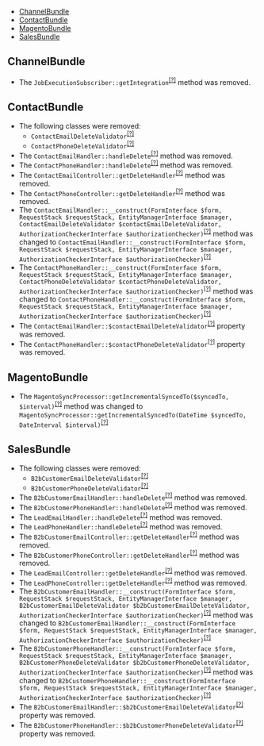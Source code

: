 - [ChannelBundle](#channelbundle)
- [ContactBundle](#contactbundle)
- [MagentoBundle](#magentobundle)
- [SalesBundle](#salesbundle)

ChannelBundle
-------------
* The `JobExecutionSubscriber::getIntegration`<sup>[[?]](https://github.com/oroinc/crm/tree/4.0.0/src/Oro/Bundle/ChannelBundle/EventListener/JobExecutionSubscriber.php#L66 "Oro\Bundle\ChannelBundle\EventListener\JobExecutionSubscriber::getIntegration")</sup> method was removed.

ContactBundle
-------------
* The following classes were removed:
   - `ContactEmailDeleteValidator`<sup>[[?]](https://github.com/oroinc/crm/tree/4.0.0/src/Oro/Bundle/ContactBundle/Validator/ContactEmailDeleteValidator.php#L9 "Oro\Bundle\ContactBundle\Validator\ContactEmailDeleteValidator")</sup>
   - `ContactPhoneDeleteValidator`<sup>[[?]](https://github.com/oroinc/crm/tree/4.0.0/src/Oro/Bundle/ContactBundle/Validator/ContactPhoneDeleteValidator.php#L9 "Oro\Bundle\ContactBundle\Validator\ContactPhoneDeleteValidator")</sup>
* The `ContactEmailHandler::handleDelete`<sup>[[?]](https://github.com/oroinc/crm/tree/4.0.0/src/Oro/Bundle/ContactBundle/Form/Handler/ContactEmailHandler.php#L102 "Oro\Bundle\ContactBundle\Form\Handler\ContactEmailHandler::handleDelete")</sup> method was removed.
* The `ContactPhoneHandler::handleDelete`<sup>[[?]](https://github.com/oroinc/crm/tree/4.0.0/src/Oro/Bundle/ContactBundle/Form/Handler/ContactPhoneHandler.php#L103 "Oro\Bundle\ContactBundle\Form\Handler\ContactPhoneHandler::handleDelete")</sup> method was removed.
* The `ContactEmailController::getDeleteHandler`<sup>[[?]](https://github.com/oroinc/crm/tree/4.0.0/src/Oro/Bundle/ContactBundle/Controller/Api/Rest/ContactEmailController.php#L99 "Oro\Bundle\ContactBundle\Controller\Api\Rest\ContactEmailController::getDeleteHandler")</sup> method was removed.
* The `ContactPhoneController::getDeleteHandler`<sup>[[?]](https://github.com/oroinc/crm/tree/4.0.0/src/Oro/Bundle/ContactBundle/Controller/Api/Rest/ContactPhoneController.php#L177 "Oro\Bundle\ContactBundle\Controller\Api\Rest\ContactPhoneController::getDeleteHandler")</sup> method was removed.
* The `ContactEmailHandler::__construct(FormInterface $form, RequestStack $requestStack, EntityManagerInterface $manager, ContactEmailDeleteValidator $contactEmailDeleteValidator, AuthorizationCheckerInterface $authorizationChecker)`<sup>[[?]](https://github.com/oroinc/crm/tree/4.0.0/src/Oro/Bundle/ContactBundle/Form/Handler/ContactEmailHandler.php#L39 "Oro\Bundle\ContactBundle\Form\Handler\ContactEmailHandler")</sup> method was changed to `ContactEmailHandler::__construct(FormInterface $form, RequestStack $requestStack, EntityManagerInterface $manager, AuthorizationCheckerInterface $authorizationChecker)`<sup>[[?]](https://github.com/oroinc/crm/tree/4.1.0-beta/src/Oro/Bundle/ContactBundle/Form/Handler/ContactEmailHandler.php#L36 "Oro\Bundle\ContactBundle\Form\Handler\ContactEmailHandler")</sup>
* The `ContactPhoneHandler::__construct(FormInterface $form, RequestStack $requestStack, EntityManagerInterface $manager, ContactPhoneDeleteValidator $contactPhoneDeleteValidator, AuthorizationCheckerInterface $authorizationChecker)`<sup>[[?]](https://github.com/oroinc/crm/tree/4.0.0/src/Oro/Bundle/ContactBundle/Form/Handler/ContactPhoneHandler.php#L39 "Oro\Bundle\ContactBundle\Form\Handler\ContactPhoneHandler")</sup> method was changed to `ContactPhoneHandler::__construct(FormInterface $form, RequestStack $requestStack, EntityManagerInterface $manager, AuthorizationCheckerInterface $authorizationChecker)`<sup>[[?]](https://github.com/oroinc/crm/tree/4.1.0-beta/src/Oro/Bundle/ContactBundle/Form/Handler/ContactPhoneHandler.php#L36 "Oro\Bundle\ContactBundle\Form\Handler\ContactPhoneHandler")</sup>
* The `ContactEmailHandler::$contactEmailDeleteValidator`<sup>[[?]](https://github.com/oroinc/crm/tree/4.0.0/src/Oro/Bundle/ContactBundle/Form/Handler/ContactEmailHandler.php#L27 "Oro\Bundle\ContactBundle\Form\Handler\ContactEmailHandler::$contactEmailDeleteValidator")</sup> property was removed.
* The `ContactPhoneHandler::$contactPhoneDeleteValidator`<sup>[[?]](https://github.com/oroinc/crm/tree/4.0.0/src/Oro/Bundle/ContactBundle/Form/Handler/ContactPhoneHandler.php#L27 "Oro\Bundle\ContactBundle\Form\Handler\ContactPhoneHandler::$contactPhoneDeleteValidator")</sup> property was removed.

MagentoBundle
-------------
* The `MagentoSyncProcessor::getIncrementalSyncedTo($syncedTo, $interval)`<sup>[[?]](https://github.com/oroinc/crm/tree/4.0.0/src/Oro/Bundle/MagentoBundle/Provider/MagentoSyncProcessor.php#L157 "Oro\Bundle\MagentoBundle\Provider\MagentoSyncProcessor")</sup> method was changed to `MagentoSyncProcessor::getIncrementalSyncedTo(DateTime $syncedTo, DateInterval $interval)`<sup>[[?]](https://github.com/oroinc/crm/tree/4.1.0-beta/src/Oro/Bundle/MagentoBundle/Provider/MagentoSyncProcessor.php#L160 "Oro\Bundle\MagentoBundle\Provider\MagentoSyncProcessor")</sup>

SalesBundle
-----------
* The following classes were removed:
   - `B2bCustomerEmailDeleteValidator`<sup>[[?]](https://github.com/oroinc/crm/tree/4.0.0/src/Oro/Bundle/SalesBundle/Validator/B2bCustomerEmailDeleteValidator.php#L7 "Oro\Bundle\SalesBundle\Validator\B2bCustomerEmailDeleteValidator")</sup>
   - `B2bCustomerPhoneDeleteValidator`<sup>[[?]](https://github.com/oroinc/crm/tree/4.0.0/src/Oro/Bundle/SalesBundle/Validator/B2bCustomerPhoneDeleteValidator.php#L7 "Oro\Bundle\SalesBundle\Validator\B2bCustomerPhoneDeleteValidator")</sup>
* The `B2bCustomerEmailHandler::handleDelete`<sup>[[?]](https://github.com/oroinc/crm/tree/4.0.0/src/Oro/Bundle/SalesBundle/Form/Handler/B2bCustomerEmailHandler.php#L103 "Oro\Bundle\SalesBundle\Form\Handler\B2bCustomerEmailHandler::handleDelete")</sup> method was removed.
* The `B2bCustomerPhoneHandler::handleDelete`<sup>[[?]](https://github.com/oroinc/crm/tree/4.0.0/src/Oro/Bundle/SalesBundle/Form/Handler/B2bCustomerPhoneHandler.php#L104 "Oro\Bundle\SalesBundle\Form\Handler\B2bCustomerPhoneHandler::handleDelete")</sup> method was removed.
* The `LeadEmailHandler::handleDelete`<sup>[[?]](https://github.com/oroinc/crm/tree/4.0.0/src/Oro/Bundle/SalesBundle/Form/Handler/LeadEmailHandler.php#L97 "Oro\Bundle\SalesBundle\Form\Handler\LeadEmailHandler::handleDelete")</sup> method was removed.
* The `LeadPhoneHandler::handleDelete`<sup>[[?]](https://github.com/oroinc/crm/tree/4.0.0/src/Oro/Bundle/SalesBundle/Form/Handler/LeadPhoneHandler.php#L98 "Oro\Bundle\SalesBundle\Form\Handler\LeadPhoneHandler::handleDelete")</sup> method was removed.
* The `B2bCustomerEmailController::getDeleteHandler`<sup>[[?]](https://github.com/oroinc/crm/tree/4.0.0/src/Oro/Bundle/SalesBundle/Controller/Api/Rest/B2bCustomerEmailController.php#L91 "Oro\Bundle\SalesBundle\Controller\Api\Rest\B2bCustomerEmailController::getDeleteHandler")</sup> method was removed.
* The `B2bCustomerPhoneController::getDeleteHandler`<sup>[[?]](https://github.com/oroinc/crm/tree/4.0.0/src/Oro/Bundle/SalesBundle/Controller/Api/Rest/B2bCustomerPhoneController.php#L169 "Oro\Bundle\SalesBundle\Controller\Api\Rest\B2bCustomerPhoneController::getDeleteHandler")</sup> method was removed.
* The `LeadEmailController::getDeleteHandler`<sup>[[?]](https://github.com/oroinc/crm/tree/4.0.0/src/Oro/Bundle/SalesBundle/Controller/Api/Rest/LeadEmailController.php#L89 "Oro\Bundle\SalesBundle\Controller\Api\Rest\LeadEmailController::getDeleteHandler")</sup> method was removed.
* The `LeadPhoneController::getDeleteHandler`<sup>[[?]](https://github.com/oroinc/crm/tree/4.0.0/src/Oro/Bundle/SalesBundle/Controller/Api/Rest/LeadPhoneController.php#L89 "Oro\Bundle\SalesBundle\Controller\Api\Rest\LeadPhoneController::getDeleteHandler")</sup> method was removed.
* The `B2bCustomerEmailHandler::__construct(FormInterface $form, RequestStack $requestStack, EntityManagerInterface $manager, B2bCustomerEmailDeleteValidator $b2bCustomerEmailDeleteValidator, AuthorizationCheckerInterface $authorizationChecker)`<sup>[[?]](https://github.com/oroinc/crm/tree/4.0.0/src/Oro/Bundle/SalesBundle/Form/Handler/B2bCustomerEmailHandler.php#L39 "Oro\Bundle\SalesBundle\Form\Handler\B2bCustomerEmailHandler")</sup> method was changed to `B2bCustomerEmailHandler::__construct(FormInterface $form, RequestStack $requestStack, EntityManagerInterface $manager, AuthorizationCheckerInterface $authorizationChecker)`<sup>[[?]](https://github.com/oroinc/crm/tree/4.1.0-beta/src/Oro/Bundle/SalesBundle/Form/Handler/B2bCustomerEmailHandler.php#L36 "Oro\Bundle\SalesBundle\Form\Handler\B2bCustomerEmailHandler")</sup>
* The `B2bCustomerPhoneHandler::__construct(FormInterface $form, RequestStack $requestStack, EntityManagerInterface $manager, B2bCustomerPhoneDeleteValidator $b2bCustomerPhoneDeleteValidator, AuthorizationCheckerInterface $authorizationChecker)`<sup>[[?]](https://github.com/oroinc/crm/tree/4.0.0/src/Oro/Bundle/SalesBundle/Form/Handler/B2bCustomerPhoneHandler.php#L39 "Oro\Bundle\SalesBundle\Form\Handler\B2bCustomerPhoneHandler")</sup> method was changed to `B2bCustomerPhoneHandler::__construct(FormInterface $form, RequestStack $requestStack, EntityManagerInterface $manager, AuthorizationCheckerInterface $authorizationChecker)`<sup>[[?]](https://github.com/oroinc/crm/tree/4.1.0-beta/src/Oro/Bundle/SalesBundle/Form/Handler/B2bCustomerPhoneHandler.php#L36 "Oro\Bundle\SalesBundle\Form\Handler\B2bCustomerPhoneHandler")</sup>
* The `B2bCustomerEmailHandler::$b2bCustomerEmailDeleteValidator`<sup>[[?]](https://github.com/oroinc/crm/tree/4.0.0/src/Oro/Bundle/SalesBundle/Form/Handler/B2bCustomerEmailHandler.php#L27 "Oro\Bundle\SalesBundle\Form\Handler\B2bCustomerEmailHandler::$b2bCustomerEmailDeleteValidator")</sup> property was removed.
* The `B2bCustomerPhoneHandler::$b2bCustomerPhoneDeleteValidator`<sup>[[?]](https://github.com/oroinc/crm/tree/4.0.0/src/Oro/Bundle/SalesBundle/Form/Handler/B2bCustomerPhoneHandler.php#L27 "Oro\Bundle\SalesBundle\Form\Handler\B2bCustomerPhoneHandler::$b2bCustomerPhoneDeleteValidator")</sup> property was removed.

